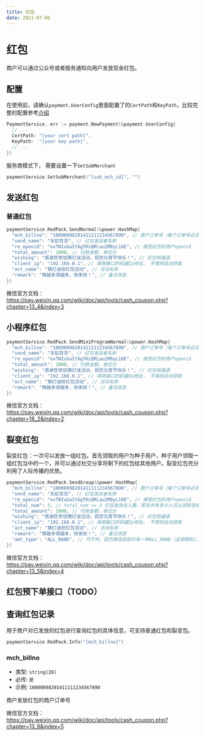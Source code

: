 ```yaml
---
title: 红包
date: 2021-07-06
---
```


# 红包

商户可以通过公众号或者服务通知向用户发放现金红包。



## 配置

在使用前，请确认`payment.UserConfig`里面配置了的`CertPath`和`KeyPath`，比较完整的配置参考[介绍](README.md)

``` go
PaymentService, err := payment.NewPayment(&payment.UserConfig{
  // ...
  CertPath: "[your cert path]",
  KeyPath:  "[your key path]",
  // ...
})
```

服务商模式下， 需要设置一下`SetSubMerchant`

``` go
paymentService.SetSubMerchant("[sub_mch_id]", "") 
```

## 发送红包

### 普通红包

```go
paymentService.RedPack.SendNormal(&power.HashMap{
  "mch_billno": "10000098201411111234567890", // 商户订单号（每个订单号必须唯一）接口根据商户订单号支持重入，如出现超时可再调用。
  "send_name": "天虹百货", // 红包发送者名称
  "re_openid": "oxTWIuGaIt6gTKsQRLau2M0yL16E", // 接受红包的用户openid
  "total_amount": 1000, // 付款金额，单位分
  "wishing": "感谢您参加猜灯谜活动，祝您元宵节快乐！", // 红包祝福语
  "client_ip": "192.168.0.1", // 调用接口的机器Ip地址， 不填则自动获取
  "act_name": "猜灯谜抢红包活动", // 活动名称
  "remark": "猜越多得越多，快来抢！", // 备注信息
})
```

微信官方文档：https://pay.weixin.qq.com/wiki/doc/api/tools/cash_coupon.php?chapter=13_4&index=3





## 小程序红包

``` go
paymentService.RedPack.SendMiniProgramNormal(&power.HashMap{
  "mch_billno": "10000098201411111234567890", // 商户订单号（每个订单号必须唯一）接口根据商户订单号支持重入，如出现超时可再调用。
  "send_name": "天虹百货", // 红包发送者名称
  "re_openid": "oxTWIuGaIt6gTKsQRLau2M0yL16E", // 接受红包的用户openid
  "total_amount": 1000, // 付款金额，单位分
  "wishing": "感谢您参加猜灯谜活动，祝您元宵节快乐！", // 红包祝福语
  "client_ip": "192.168.0.1", // 调用接口的机器Ip地址， 不填则自动获取
  "act_name": "猜灯谜抢红包活动", // 活动名称
  "remark": "猜越多得越多，快来抢！", // 备注信息
})
```

微信官方文档： https://pay.weixin.qq.com/wiki/doc/api/tools/cash_coupon.php?chapter=18_2&index=2



## 裂变红包

裂变红包：一次可以发放一组红包。首先领取的用户为种子用户，种子用户领取一组红包当中的一个，并可以通过社交分享将剩下的红包给其他用户。裂变红包充分利用了人际传播的优势。

``` go
paymentService.RedPack.SendGroup(&power.HashMap{
  "mch_billno": "10000098201411111234567890", // 商户订单号（每个订单号必须唯一）接口根据商户订单号支持重入，如出现超时可再调用。
  "send_name": "天虹百货", // 红包发送者名称
  "re_openid": "oxTWIuGaIt6gTKsQRLau2M0yL16E", // 接受红包的用户openid
  "total_num": 3, // total_num >= 3 红包发放总人数，即总共有多少人可以领到该组红包。
  "total_amount": 1000, // 付款金额，单位分
  "wishing": "感谢您参加猜灯谜活动，祝您元宵节快乐！", // 红包祝福语
  "client_ip": "192.168.0.1", // 调用接口的机器Ip地址， 不填则自动获取
  "act_name": "猜灯谜抢红包活动", // 活动名称
  "remark": "猜越多得越多，快来抢！", // 备注信息
  "amt_type": "ALL_RAND", // 可不传。因为微信目前只有一种ALL_RAND（全部随机）。
})
```

微信官方文档：https://pay.weixin.qq.com/wiki/doc/api/tools/cash_coupon.php?chapter=13_5&index=4



##  红包预下单接口（TODO）



## 查询红包记录

用于商户对已发放的红包进行查询红包的具体信息，可支持普通红包和裂变包。

``` go
paymentService.RedPack.Info("[mch_billno]")
```

### mch_billno

- 类型: `string(28)`
- 必传: `是`
- 示例: `10000098201411111234567890` 

商户发放红包的商户订单号

微信官方文档：https://pay.weixin.qq.com/wiki/doc/api/tools/cash_coupon.php?chapter=13_6&index=5

